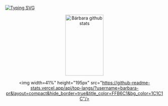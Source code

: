 [![Typing SVG](https://readme-typing-svg.herokuapp.com/?color=E0FFFF&size=35&center=true&vCenter=true&width=1000&lines=Olá!+Meu+nome+é+Bárbara.;Tenho+21+anos;Estou+iniciando+na+programação.+:%29)](https://git.io/typing.svg)

<div align="center">
    <img width="49%" height="195px" src="https://github-readme-stats.vercel.app/api?username=barbara-pr&show_icons=true&count_private=true&hide_border=true&title_color=FFB6C1&icon_color=B0E0E6&text_color=DCDCDC&bg_color=1C1C1C" alt="Bárbara github stats" />

<img width=41%" height="195px" src="https://github-readme-stats.vercel.app/api/top-langs/?username=barbara-pr&layout=compact&hide_border=true&title_color=FFB6C1&bg_color=1C1C1C"/>
</div>
